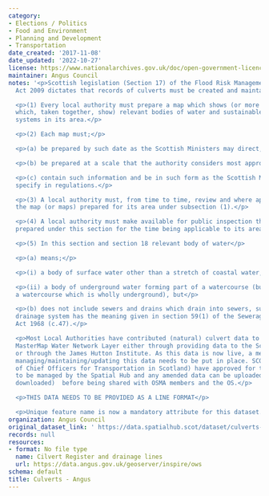 ```yaml
---
category:
- Elections / Politics
- Food and Environment
- Planning and Development
- Transportation
date_created: '2017-11-08'
date_updated: '2022-10-27'
license: https://www.nationalarchives.gov.uk/doc/open-government-licence/version/3/
maintainer: Angus Council
notes: '<p>Scottish legislation (Section 17) of the Flood Risk Management (Scotland)
  Act 2009 dictates that records of culverts must be created and maintained. Specifically;</p>

  <p>(1) Every local authority must prepare a map which shows (or more than one map
  which, taken together, show) relevant bodies of water and sustainable urban drainage
  systems in its area.</p>

  <p>(2) Each map must;</p>

  <p>(a) be prepared by such date as the Scottish Ministers may direct,</p>

  <p>(b) be prepared at a scale that the authority considers most appropriate, and</p>

  <p>(c) contain such information and be in such form as the Scottish Ministers may
  specify in regulations.</p>

  <p>(3) A local authority must, from time to time, review and where appropriate update
  the map (or maps) prepared for its area under subsection (1).</p>

  <p>(4) A local authority must make available for public inspection the map (or maps)
  prepared under this section for the time being applicable to its area.</p>

  <p>(5) In this section and section 18 relevant body of water</p>

  <p>(a) means;</p>

  <p>(i) a body of surface water other than a stretch of coastal water, or</p>

  <p>(ii) a body of underground water forming part of a watercourse (but not including
  a watercourse which is wholly underground), but</p>

  <p>(b) does not include sewers and drains which drain into sewers, sustainable urban
  drainage system has the meaning given in section 59(1) of the Sewerage (Scotland)
  Act 1968 (c.47).</p>

  <p>Most Local Authorities have contributed (natural) culvert data to the new OS
  MasterMap Water Network Layer either through providing data to the Scottish Government
  or through the James Hutton Institute. As this data is now live, a mechanism for
  managing/maintaining/updating this data needs to be put in place. SCOTS (Society
  of Chief Officers for Transportation in Scotland) have approved for this dataset
  to be managed by the Spatial Hub and any amended data can be uploaded (and potentially
  downloaded)  before being shared with OSMA members and the OS.</p>

  <p>THIS DATA NEEDS TO BE PROVIDED AS A LINE FORMAT</p>

  <p>Unique feature name is now a mandatory attribute for this dataset.</p>'
organization: Angus Council
original_dataset_link: ' https://data.spatialhub.scot/dataset/culverts-an'
records: null
resources:
- format: No file type
  name: Cilvert Register and drainage lines
  url: https://data.angus.gov.uk/geoserver/inspire/ows
schema: default
title: Culverts - Angus
---
```

